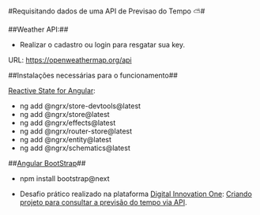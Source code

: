 #Requisitando dados de uma API de Previsao do Tempo :partly_sunny:#


##Weather API:##

- Realizar o cadastro ou login para resgatar sua key.

URL: https://openweathermap.org/api

##Instalações necessárias para o funcionamento##

[Reactive State for Angular](https://ngrx.io/guide/store "Reactive State for Angular"):


- ng add @ngrx/store-devtools@latest
- ng add @ngrx/store@latest
- ng add @ngrx/effects@latest
- ng add @ngrx/router-store@latest
- ng add @ngrx/entity@latest
- ng add @ngrx/schematics@latest

 
 ##[Angular BootStrap](https://getbootstrap.com/docs/5.0/getting-started/download/ "Angular BootStrap")##
 
- npm install bootstrap@next</li>


- Desafio prático realizado na plataforma [Digital Innovation One](https://web.digitalinnovation.one/home "Digital Innovation One"): [Criando projeto para consultar a previsão do tempo via API](https://web.digitalinnovation.one/project/criando-projeto-para-consultar-a-previsao-do-tempo-via-api/learning/b3006cd0-6980-4dda-9760-7ff00e1ae134?back=/track/everis-fullstack-developer&bootcamp_id=4783a045-fcd6-4074-b5b7-4e85cab84888).
